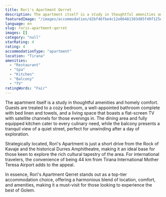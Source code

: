 ```yaml
---
title: Rori's Apartment Qerret
description: The apartment itself is a study in thoughtful amenities and homely comfort. Guests are treated to a cozy bedroom, a well-appointed bathroom complete with bed li
featuredImage: "/images/accommodation/d2bf46fbe4c12e06481303d85f49f125e18fbd39.png"
language: en
slug: roris-apartment-qerret
images: []
category: "null"
starRating: 4
rating: 4
accommodationType: "apartment"
location: "Tirana"
amenities:
  - "Restaurant"
  - "Spa"
  - "Kitchen"
  - "Balcony"
  - "TV"
ratingWords: "Fair"
---
```


The apartment itself is a study in thoughtful amenities and homely comfort. Guests are treated to a cozy bedroom, a well-appointed bathroom complete with bed linen and towels, and a living space that boasts a flat-screen TV with satellite channels for those evenings in. The dining area and fully equipped kitchen cater to every culinary need, while the balcony presents a tranquil view of a quiet street, perfect for unwinding after a day of exploration.

Strategically located, Rori's Apartment is just a short drive from the Rock of Kavaje and the historical Durres Amphitheatre, making it an ideal base for those keen to explore the rich cultural tapestry of the area. For international travelers, the convenience of being 44 km from Tirana International Mother Teresa Airport adds to the appeal.

In essence, Rori's Apartment Qerret stands out as a top-tier accommodation choice, offering a harmonious blend of location, comfort, and amenities, making it a must-visit for those looking to experience the best of Golem.

